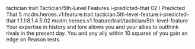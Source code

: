 <ability>
  <metadata>
    <class>tactician</class>
    <feature_type>trait</feature_type>
    <file_dpath>Tactician/5th-Level Features</file_dpath>
    <item_id>i-predicted-that</item_id>
    <item_index>02</item_index>
    <item_name>I Predicted That</item_name>
    <level>5</level>
    <scc>mcdm.heroes.v1:feature.trait.tactician.5th-level-feature:i-predicted-that</scc>
    <scdc>1.1.1:8.1.4.5:02</scdc>
    <source>mcdm.heroes.v1</source>
    <type>feature/trait/tactician/5th-level-feature</type>
  </metadata>
  <effects>
    <effect type="mundane">Your expertise in history and lore allows you and your allies to outthink rivals in the present day. You and any ally within 10 squares of you gain an edge on Reason tests.</effect>
  </effects>
</ability>
